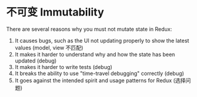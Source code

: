 # 不可变 Immutability

There are several reasons why you must not mutate state in Redux:

1. It causes bugs, such as the UI not updating properly to show the latest values (model, view 不匹配)
2. It makes it harder to understand why and how the state has been updated (debug)
3. It makes it harder to write tests (debug)
4. It breaks the ability to use "time-travel debugging" correctly (debug)
5. It goes against the intended spirit and usage patterns for Redux (选择问题)